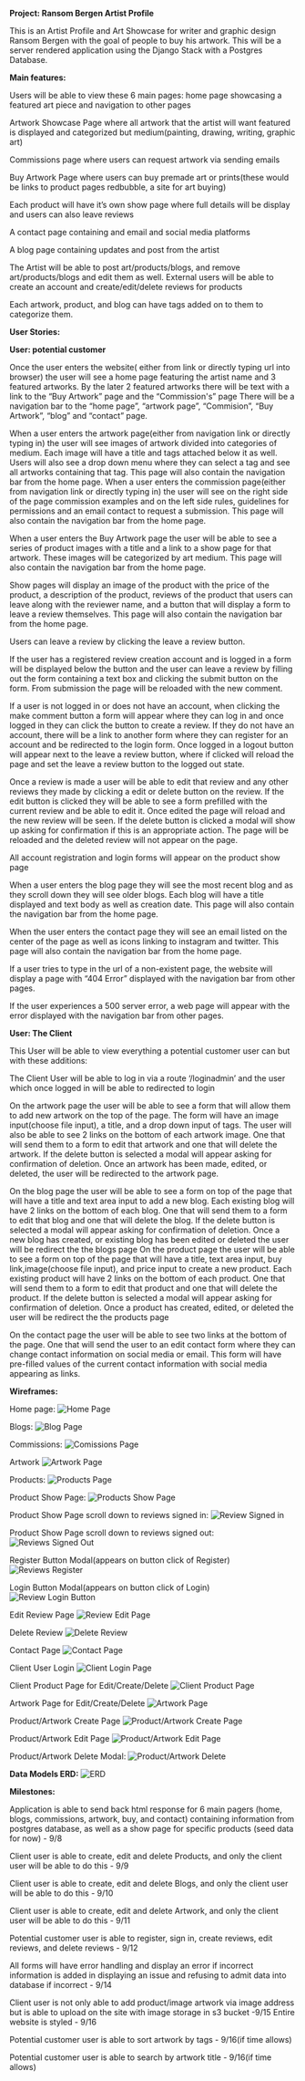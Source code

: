 **Project: Ransom Bergen Artist Profile**

This is an Artist Profile and Art Showcase for writer and graphic design Ransom Bergen with the goal of people to buy his artwork. This will be a server rendered application using the Django Stack with a Postgres Database.

**Main features:**

Users will be able to view these 6 main pages:
home page showcasing a featured art piece and navigation to other pages

Artwork Showcase Page where all artwork that the artist will want featured is displayed and categorized but medium(painting, drawing, writing, graphic art)

Commissions page where users can request artwork via sending emails

Buy Artwork Page where users can buy premade art or prints(these would be links to product pages redbubble, a site for art buying)

Each product will have it’s own show page where full details will be display and users can also leave reviews

A contact page containing and email and social media platforms

A blog page containing updates and post from the artist

The Artist will be able to post art/products/blogs, and remove art/products/blogs and edit them as well.
External users will be able to create an account and create/edit/delete reviews for products

Each artwork, product, and blog can have tags added on to them to categorize them.

**User Stories:**

**User: potential customer**

Once the user enters the website( either from link or directly typing url into browser) the user will see a home page featuring the artist name and 3 featured artworks. By the later 2 featured artworks there will be text with a link to the “Buy Artwork” page and the “Commission's” page There will be a navigation bar to the “home page”, “artwork page”, “Commision”, “Buy Artwork”, “blog” and “contact” page.

When a user enters the artwork page(either from navigation link or directly typing in) the user will see images of artwork divided into categories of medium. Each image will have a title and tags attached below it as well. Users will also see a drop down menu where they can select a tag and see all artworks containing that tag. This page will also contain the navigation bar from the home page.
When a user enters the commission page(either from navigation link or directly typing in) the user will see on the right side of the page commission examples and on the left side rules, guidelines for permissions and an email contact to request a submission. This page will also contain the navigation bar from the home page.

When a user enters the Buy Artwork page the user will be able to see a series of product images with a title and a link to a show page for that artwork. These images will be categorized by art medium. This page will also contain the navigation bar from the home page.

Show pages will display an image of the product with the price of the product, a description of the product, reviews of the product that users can leave along with the reviewer name, and a button that will display a form to leave a review themselves. This page will also contain the navigation bar from the home page.

Users can leave a review by clicking the leave a review button.

If the user has a registered review creation account and is logged in a form will be displayed below the button and the user can leave a review by filling out the form containing a text box and clicking the submit button on the form. From submission the page will be reloaded with the new comment.

If a user is not logged in or does not have an account, when clicking the make comment button a form will appear where they can log in and once logged in they can click the button to create a review. If they do not have an account, there will be a link to another form where they can register for an account and be redirected to the login form.
Once logged in a logout button will appear next to the leave a review button, where if clicked will reload the page and set the leave a review button to the logged out state.

Once a review is made a user will be able to edit that review and any other reviews they made by clicking a edit or delete button on the review. If the edit button is clicked they will be able to see a form prefilled with the current review and be able to edit it. Once edited the page will reload and the new review will be seen. If the delete button is clicked a modal will show up asking for confirmation if this is an appropriate action. The page will be reloaded and the deleted review will not appear on the page.

All account registration and login forms will appear on the product show page

When a user enters the blog page they will see the most recent blog and as they scroll down they will see older blogs. Each blog will have a title displayed and text body as well as creation date. This page will also contain the navigation bar from the home page.

When the user enters the contact page they will see an email listed on the center of the page as well as icons linking to instagram and twitter. This page will also contain the navigation bar from the home page.

If a user tries to type in the url of a non-existent page, the website will display a page with “404 Error” displayed with the navigation bar from other pages.

If the user experiences a 500 server error, a web page will appear with the error displayed with the navigation bar from other pages.

**User: The Client**

This User will be able to view everything a potential customer user can but with these additions:

The Client User will be able to log in via a route ‘/loginadmin’ and the user which once logged in will be able to redirected to login

On the artwork page the user will be able to see a form that will allow them to add new artwork on the top of the page. The form will have an image input(choose file input), a title, and a drop down input of tags. The user will also be able to see 2 links on the bottom of each artwork image. One that will send them to a form to edit that artwork and one that will delete the artwork. If the delete button is selected a modal will appear asking for confirmation of deletion. Once an artwork has been made, edited, or deleted, the user will be redirected to the artwork page.

On the blog page the user will be able to see a form on top of the page that will have a title and text area input to add a new blog. Each existing blog will have 2 links on the bottom of each blog. One that will send them to a form to edit that blog and one that will delete the blog. If the delete button is selected a modal will appear asking for confirmation of deletion. Once a new blog has created, or existing blog has been edited or deleted the user will be redirect the the blogs page
On the product page the user will be able to see a form on top of the page that will have a title, text area input, buy link,image(choose file input), and price input to create a new product. Each existing product will have 2 links on the bottom of each product. One that will send them to a form to edit that product and one that will delete the product. If the delete button is selected a modal will appear asking for confirmation of deletion. Once a product has created, edited, or deleted the user will be redirect the the products page

On the contact page the user will be able to see two links at the bottom of the page. One that will send the user to an edit contact form where they can change contact information on social media or email. This form will have pre-filled values of the current contact information with social media appearing as links.

**Wireframes:**

Home page:
![Home Page](https://i.imgur.com/xmc3NCl.png)

Blogs:
![Blog Page](https://i.imgur.com/PREPGKQ.png)

Commissions:
![Comissions Page](https://i.imgur.com/OeY6srK.png)

Artwork
![Artwork Page](https://i.imgur.com/GYQACyA.png)

Products:
![Products Page](https://i.imgur.com/2ha7E9s.png)

Product Show Page:
![Products Show Page](https://i.imgur.com/R4DYjWq.png)

Product Show Page scroll down to reviews signed in:
![Review Signed in](https://i.imgur.com/3viOYlX.png)

Product Show Page scroll down to reviews signed out:
![Reviews Signed Out](https://i.imgur.com/eDXIFDe.png)

Register Button Modal(appears on button click of Register)
![Reviews Register](https://i.imgur.com/eCa0rtF.png)

Login Button Modal(appears on button click of Login)
![Review Login Button](https://i.imgur.com/NvAqRiJ.png)

Edit Review Page
![Review Edit Page](https://i.imgur.com/nhJQgg0.png)

Delete Review
![Delete Review](https://i.imgur.com/8vCiRxM.png)

Contact Page
![Contact Page](https://i.imgur.com/ByM4lGN.png)

Client User Login
![Client Login Page](https://i.imgur.com/S8AOQIO.png)

Client Product Page for Edit/Create/Delete
![Client Product Page](https://i.imgur.com/dRFv4Nx.png)

Artwork Page for Edit/Create/Delete
![Artwork Page](https://i.imgur.com/MBFSTW0.png)

Product/Artwork Create Page
![Product/Artwork Create Page](https://i.imgur.com/hM516ms.png)

Product/Artwork Edit Page
![Product/Artwork Edit Page](https://i.imgur.com/qD5qhYR.png)

Product/Artwork Delete Modal:
![Product/Artwork Delete](https://i.imgur.com/FpMdRdi.png)

**Data Models ERD:**
![ERD](https://i.imgur.com/ONIh3si.png)

**Milestones:**

Application is able to send back html response for 6 main pagers (home, blogs, commissions, artwork, buy, and contact) containing information from postgres database, as well as a show page for specific products (seed data for now) - 9/8

Client user is able to create, edit and delete Products, and only the client user will be able to do this - 9/9

Client user is able to create, edit and delete Blogs, and only the client user will be able to do this - 9/10

Client user is able to create, edit and delete Artwork, and only the client user will be able to do this - 9/11

Potential customer user is able to register, sign in, create reviews, edit reviews, and delete reviews - 9/12

All forms will have error handling and display an error if incorrect information is added in displaying an issue and refusing to admit data into database if incorrect - 9/14

Client user is not only able to add product/image artwork via image address but is able to upload on the site with image storage in s3 bucket -9/15
Entire website is styled - 9/16

Potential customer user is able to sort artwork by tags - 9/16(if time allows)

Potential customer user is able to search by artwork title - 9/16(if time allows)
